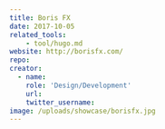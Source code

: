 ```yaml
---
title: Boris FX
date: 2017-10-05
related_tools:
    - tool/hugo.md
website: http://borisfx.com/
repo:
creator:
  - name:
    role: 'Design/Development'
    url:
    twitter_username:
image: /uploads/showcase/borisfx.jpg
---
```

